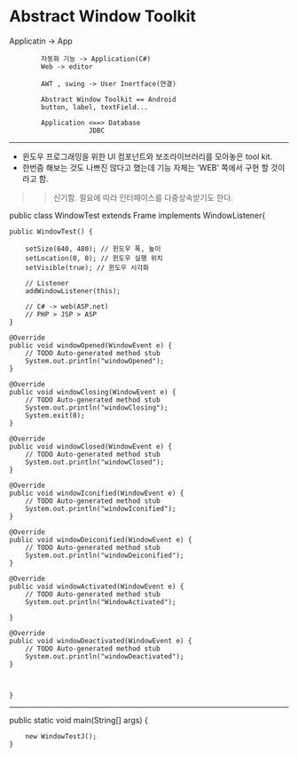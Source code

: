 Abstract Window Toolkit
============================================
  Applicatin -> App
		 	
		 	자동화 기능 -> Application(C#)
		 	Web -> editor
		 	
		 	AWT , swing -> User Inertface(연결)
		 	
		 	Abstract Window Toolkit == Android
		 	button, label, textField...
		 	
		 	Application <==> Database 
		 				JDBC
--------------------------------------------
* 윈도우 프로그래밍을 위한 UI 컴포넌트와 보조라이브러리를 모아놓은 tool kit.
* 한번즘 해보는 것도 나쁘진 않다고 했는데 기능 자체는 'WEB' 쪽에서 구현 할 것이라고 함.
>>신기함. 필요에 따라 인터페이스를 다중상속받기도 한다.
  
  
  public class WindowTest extends Frame implements WindowListener{
	
	public WindowTest() {
	
		setSize(640, 480); // 윈도우 폭, 높이
		setLocation(0, 0); // 윈도우 실행 위치
		setVisible(true); // 윈도우 시각화
		
		// Listener 
		addWindowListener(this);
		
		// C# -> web(ASP.net)
		// PHP > JSP > ASP 
	}

	@Override
	public void windowOpened(WindowEvent e) {
		// TODO Auto-generated method stub
		System.out.println("windowOpened");
	}

	@Override
	public void windowClosing(WindowEvent e) {
		// TODO Auto-generated method stub
		System.out.println("windowClosing");
		System.exit(0);
	}

	@Override
	public void windowClosed(WindowEvent e) {
		// TODO Auto-generated method stub
		System.out.println("windowClosed");
	}

	@Override
	public void windowIconified(WindowEvent e) {
		// TODO Auto-generated method stub
		System.out.println("windowIconified");
	}

	@Override
	public void windowDeiconified(WindowEvent e) {
		// TODO Auto-generated method stub
		System.out.println("windowDeiconified");
	}

	@Override
	public void windowActivated(WindowEvent e) {
		// TODO Auto-generated method stub
		System.out.println("WindowActivated");
		
	}

	@Override
	public void windowDeactivated(WindowEvent e) {
		// TODO Auto-generated method stub
		System.out.println("windowDeactivated");
	}
	
	

    }
    
-------------------------------------------------------
public static void main(String[] args) {
	
		new WindowTestJ();
	}

